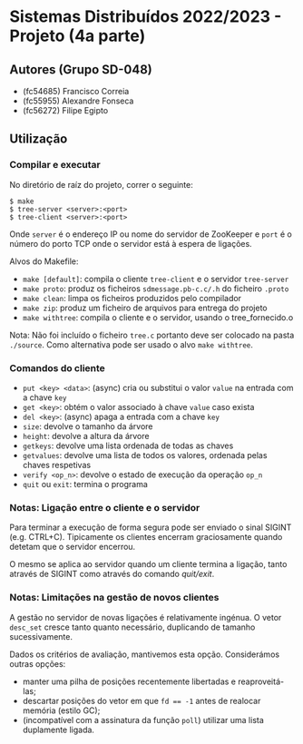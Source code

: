 # Sistemas Distribuídos 2022/2023 - Projeto (4a parte)

## Autores (Grupo SD-048)

- (fc54685) Francisco Correia
- (fc55955) Alexandre Fonseca
- (fc56272) Filipe Egipto

## Utilização

### Compilar e executar

No diretório de raíz do projeto, correr o seguinte:

```shell
$ make
$ tree-server <server>:<port>
$ tree-client <server>:<port>
```
Onde `server` é o endereço IP ou nome do servidor de ZooKeeper e
`port` é o número do porto TCP onde o servidor está à espera de ligações.

Alvos do Makefile:

- `make [default]`: compila o cliente `tree-client` e o servidor `tree-server`
- `make proto`: produz os ficheiros `sdmessage.pb-c.c/.h` do ficheiro `.proto`
- `make clean`: limpa os ficheiros produzidos pelo compilador
- `make zip`: produz um ficheiro de arquivos para entrega do projeto
- `make withtree`: compila o cliente e o servidor, usando o tree_fornecido.o

Nota: Não foi incluído o ficheiro `tree.c` portanto deve ser colocado na pasta `./source`.
Como alternativa pode ser usado o alvo `make withtree`.

### Comandos do cliente

- `put <key> <data>`: (async) cria ou substitui o valor `value` na entrada com a chave `key`
- `get <key>`: obtém o valor associado à chave `value` caso exista
- `del <key>`: (async) apaga a entrada com a chave `key`
- `size`: devolve o tamanho da árvore
- `height`: devolve a altura da árvore
- `getkeys`: devolve uma lista ordenada de todas as chaves
- `getvalues`: devolve uma lista de todos os valores, ordenada pelas chaves respetivas
- `verify <op_n>`: devolve o estado de execução da operação `op_n`
- `quit` ou `exit`: termina o programa

### Notas: Ligação entre o cliente e o servidor

Para terminar a execução de forma segura pode ser enviado o sinal SIGINT (e.g. CTRL+C).
Tipicamente os clientes encerram graciosamente quando detetam que o servidor encerrou.

O mesmo se aplica ao servidor quando um cliente termina a ligação, tanto através de SIGINT
como através do comando *quit/exit*.

### Notas: Limitações na gestão de novos clientes

A gestão no servidor de novas ligações é relativamente ingénua.
O vetor `desc_set` cresce tanto quanto necessário, duplicando de tamanho sucessivamente.

Dados os critérios de avaliação, mantivemos esta opção. Considerámos outras opções:

- manter uma pilha de posições recentemente libertadas e reaproveitá-las;
- descartar posições do vetor em que `fd == -1` antes de realocar memória (estilo GC);
- (incompatível com a assinatura da função `poll`) utilizar uma lista duplamente ligada.
